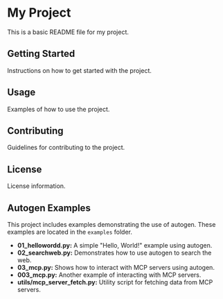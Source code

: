 # My Project

This is a basic README file for my project.

## Getting Started

Instructions on how to get started with the project.

## Usage

Examples of how to use the project.

## Contributing

Guidelines for contributing to the project.

## License

License information.

## Autogen Examples

This project includes examples demonstrating the use of autogen. These examples are located in the `examples` folder.

*   **01_hellowordd.py:** A simple "Hello, World!" example using autogen.
*   **02_searchweb.py:** Demonstrates how to use autogen to search the web.
*   **03_mcp.py:** Shows how to interact with MCP servers using autogen.
*   **003_mcp.py:** Another example of interacting with MCP servers.
*   **utils/mcp_server_fetch.py:** Utility script for fetching data from MCP servers.

